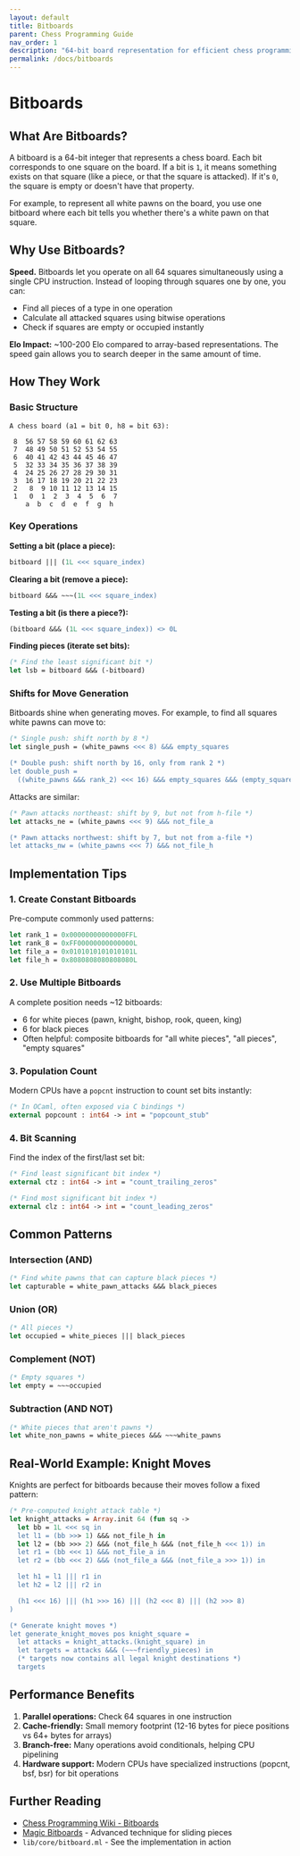 ```yaml
---
layout: default
title: Bitboards
parent: Chess Programming Guide
nav_order: 1
description: "64-bit board representation for efficient chess programming"
permalink: /docs/bitboards
---
```


# Bitboards

## What Are Bitboards?

A bitboard is a 64-bit integer that represents a chess board. Each bit corresponds to one square on the board. If a bit is `1`, it means something exists on that square (like a piece, or that the square is attacked). If it's `0`, the square is empty or doesn't have that property.

For example, to represent all white pawns on the board, you use one bitboard where each bit tells you whether there's a white pawn on that square.

## Why Use Bitboards?

**Speed.** Bitboards let you operate on all 64 squares simultaneously using a single CPU instruction. Instead of looping through squares one by one, you can:

- Find all pieces of a type in one operation
- Calculate all attacked squares using bitwise operations
- Check if squares are empty or occupied instantly

**Elo Impact:** ~100-200 Elo compared to array-based representations. The speed gain allows you to search deeper in the same amount of time.

## How They Work

### Basic Structure

```
A chess board (a1 = bit 0, h8 = bit 63):

 8  56 57 58 59 60 61 62 63
 7  48 49 50 51 52 53 54 55
 6  40 41 42 43 44 45 46 47
 5  32 33 34 35 36 37 38 39
 4  24 25 26 27 28 29 30 31
 3  16 17 18 19 20 21 22 23
 2   8  9 10 11 12 13 14 15
 1   0  1  2  3  4  5  6  7
    a  b  c  d  e  f  g  h
```

### Key Operations

**Setting a bit (place a piece):**

```ocaml
bitboard ||| (1L <<< square_index)
```

**Clearing a bit (remove a piece):**

```ocaml
bitboard &&& ~~~(1L <<< square_index)
```

**Testing a bit (is there a piece?):**

```ocaml
(bitboard &&& (1L <<< square_index)) <> 0L
```

**Finding pieces (iterate set bits):**

```ocaml
(* Find the least significant bit *)
let lsb = bitboard &&& (-bitboard)
```

### Shifts for Move Generation

Bitboards shine when generating moves. For example, to find all squares white pawns can move to:

```ocaml
(* Single push: shift north by 8 *)
let single_push = (white_pawns <<< 8) &&& empty_squares

(* Double push: shift north by 16, only from rank 2 *)
let double_push =
  ((white_pawns &&& rank_2) <<< 16) &&& empty_squares &&& (empty_squares <<< 8)
```

Attacks are similar:

```ocaml
(* Pawn attacks northeast: shift by 9, but not from h-file *)
let attacks_ne = (white_pawns <<< 9) &&& not_file_a

(* Pawn attacks northwest: shift by 7, but not from a-file *)
let attacks_nw = (white_pawns <<< 7) &&& not_file_h
```

## Implementation Tips

### 1. Create Constant Bitboards

Pre-compute commonly used patterns:

```ocaml
let rank_1 = 0x00000000000000FFL
let rank_8 = 0xFF00000000000000L
let file_a = 0x0101010101010101L
let file_h = 0x8080808080808080L
```

### 2. Use Multiple Bitboards

A complete position needs ~12 bitboards:

- 6 for white pieces (pawn, knight, bishop, rook, queen, king)
- 6 for black pieces
- Often helpful: composite bitboards for "all white pieces", "all pieces", "empty squares"

### 3. Population Count

Modern CPUs have a `popcnt` instruction to count set bits instantly:

```ocaml
(* In OCaml, often exposed via C bindings *)
external popcount : int64 -> int = "popcount_stub"
```

### 4. Bit Scanning

Find the index of the first/last set bit:

```ocaml
(* Find least significant bit index *)
external ctz : int64 -> int = "count_trailing_zeros"

(* Find most significant bit index *)
external clz : int64 -> int = "count_leading_zeros"
```

## Common Patterns

### Intersection (AND)

```ocaml
(* Find white pawns that can capture black pieces *)
let capturable = white_pawn_attacks &&& black_pieces
```

### Union (OR)

```ocaml
(* All pieces *)
let occupied = white_pieces ||| black_pieces
```

### Complement (NOT)

```ocaml
(* Empty squares *)
let empty = ~~~occupied
```

### Subtraction (AND NOT)

```ocaml
(* White pieces that aren't pawns *)
let white_non_pawns = white_pieces &&& ~~~white_pawns
```

## Real-World Example: Knight Moves

Knights are perfect for bitboards because their moves follow a fixed pattern:

```ocaml
(* Pre-computed knight attack table *)
let knight_attacks = Array.init 64 (fun sq ->
  let bb = 1L <<< sq in
  let l1 = (bb >>> 1) &&& not_file_h in
  let l2 = (bb >>> 2) &&& (not_file_h &&& (not_file_h <<< 1)) in
  let r1 = (bb <<< 1) &&& not_file_a in
  let r2 = (bb <<< 2) &&& (not_file_a &&& (not_file_a >>> 1)) in

  let h1 = l1 ||| r1 in
  let h2 = l2 ||| r2 in

  (h1 <<< 16) ||| (h1 >>> 16) ||| (h2 <<< 8) ||| (h2 >>> 8)
)

(* Generate knight moves *)
let generate_knight_moves pos knight_square =
  let attacks = knight_attacks.(knight_square) in
  let targets = attacks &&& (~~~friendly_pieces) in
  (* targets now contains all legal knight destinations *)
  targets
```

## Performance Benefits

1. **Parallel operations:** Check 64 squares in one instruction
2. **Cache-friendly:** Small memory footprint (12-16 bytes for piece positions vs 64+ bytes for arrays)
3. **Branch-free:** Many operations avoid conditionals, helping CPU pipelining
4. **Hardware support:** Modern CPUs have specialized instructions (popcnt, bsf, bsr) for bit operations

## Further Reading

- [Chess Programming Wiki - Bitboards](https://www.chessprogramming.org/Bitboards)
- [Magic Bitboards](magic-bitboards.md) - Advanced technique for sliding pieces
- `lib/core/bitboard.ml` - See the implementation in action

